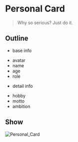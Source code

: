 # Personal Card

> Why so serious? Just do it.

## Outline

- base info

* avatar
* name
* age
* role

- detail info

* hobby
* motto
* ambition

## Show

![Personal_Card](https://github.com/Hazelnuttt/TechMap-Works/blob/master/Task1/docs/Personal_Card.png)
